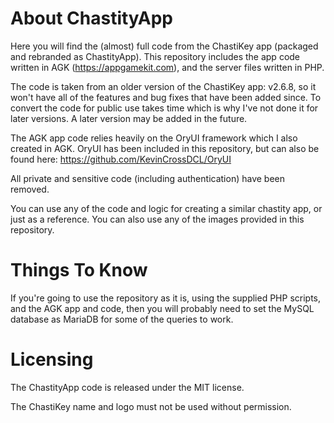 # About ChastityApp
Here you will find the (almost) full code from the ChastiKey app (packaged and rebranded as ChastityApp). This repository includes the app code written in AGK (https://appgamekit.com), and the server files written in PHP. 

The code is taken from an older version of the ChastiKey app: v2.6.8, so it won't have all of the features and bug fixes that have been added since. To convert the code for public use takes time which is why I've not done it for later versions. A later version may be added in the future.

The AGK app code relies heavily on the OryUI framework which I also created in AGK. OryUI has been included in this repository, but can also be found here: https://github.com/KevinCrossDCL/OryUI

All private and sensitive code (including authentication) have been removed.

You can use any of the code and logic for creating a similar chastity app, or just as a reference. You can also use any of the images provided in this repository.

# Things To Know
If you're going to use the repository as it is, using the supplied PHP scripts, and the AGK app and code, then you will probably need to set the MySQL database as MariaDB for some of the queries to work.

# Licensing
The ChastityApp code is released under the MIT license.

The ChastiKey name and logo must not be used without permission.
